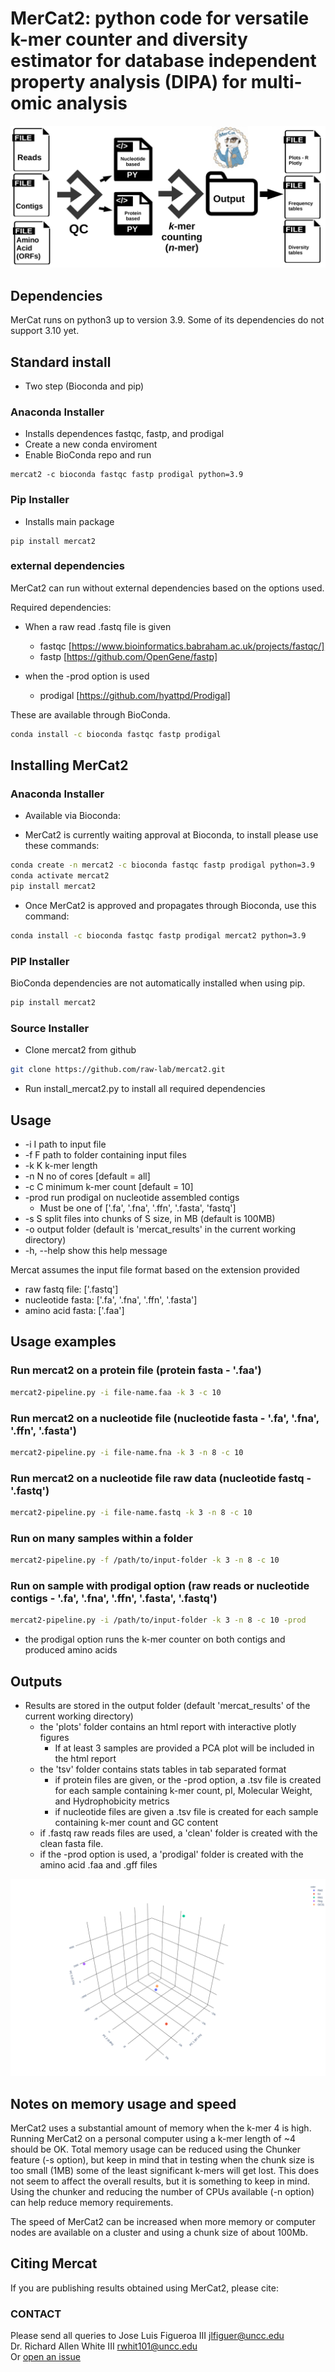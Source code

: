 # MerCat2: python code for versatile k-mer counter and diversity estimator for database independent property analysis (DIPA) for multi-omic analysis

![GitHub Logo](doc/mercat_workflow.jpg)

## Dependencies

MerCat runs on python3 up to version 3.9. Some of its dependencies do not support 3.10 yet.

## Standard install 
- Two step (Bioconda and pip)

### Anaconda Installer 
- Installs dependences fastqc, fastp, and prodigal
- Create a new conda enviroment 
- Enable BioConda repo and run

```conda create -n 
mercat2 -c bioconda fastqc fastp prodigal python=3.9
```

### Pip Installer
- Installs main package

```
pip install mercat2
```

### external dependencies

MerCat2 can run without external dependencies based on the options used.  

Required dependencies:

- When a raw read .fastq file is given
  - fastqc [https://www.bioinformatics.babraham.ac.uk/projects/fastqc/]
  - fastp [https://github.com/OpenGene/fastp]

- when the -prod option is used
  - prodigal [https://github.com/hyattpd/Prodigal]

These are available through BioConda.

```bash
conda install -c bioconda fastqc fastp prodigal
```

## Installing MerCat2

### Anaconda Installer

- Available via Bioconda:

* MerCat2 is currently waiting approval at Bioconda, to install please use these commands:

```bash
conda create -n mercat2 -c bioconda fastqc fastp prodigal python=3.9
conda activate mercat2
pip install mercat2
```

* Once MerCat2 is approved and propagates through Bioconda, use this command:

```bash
conda install -c bioconda fastqc fastp prodigal mercat2 python=3.9
```

### PIP Installer

BioConda dependencies are not automatically installed when using pip.

```bash
pip install mercat2
```

### Source Installer

- Clone mercat2 from github

```bash
git clone https://github.com/raw-lab/mercat2.git
```

- Run install_mercat2.py to install all required dependencies

## Usage

- -i I path to input file
- -f F path to folder containing input files
- -k K k-mer length
- -n N no of cores [default = all]
- -c C minimum k-mer count [default = 10]
- -prod run prodigal on nucleotide assembled contigs
  - Must be one of ['.fa', '.fna', '.ffn', '.fasta', 'fastq']
- -s S split files into chunks of S size, in MB (default is 100MB)
- -o output folder (default is 'mercat_results' in the current working directory)
- -h, --help show this help message

Mercat assumes the input file format based on the extension provided

- raw fastq file: ['.fastq']
- nucleotide fasta: ['.fa', '.fna', '.ffn', '.fasta']
- amino acid fasta: ['.faa']

## Usage examples

### Run mercat2 on a protein file (protein fasta - '.faa')

```bash
mercat2-pipeline.py -i file-name.faa -k 3 -c 10
```

### Run mercat2 on a nucleotide file (nucleotide fasta - '.fa', '.fna', '.ffn', '.fasta')

```bash
mercat2-pipeline.py -i file-name.fna -k 3 -n 8 -c 10
```

### Run mercat2 on a nucleotide file raw data (nucleotide fastq - '.fastq')

```bash
mercat2-pipeline.py -i file-name.fastq -k 3 -n 8 -c 10
```

### Run on many samples within a folder

```bash
mercat2-pipeline.py -f /path/to/input-folder -k 3 -n 8 -c 10
```

### Run on sample with prodigal option (raw reads or nucleotide contigs - '.fa', '.fna', '.ffn', '.fasta', '.fastq')

```bash
mercat2-pipeline.py -i /path/to/input-folder -k 3 -n 8 -c 10 -prod
```

- the prodigal option runs the k-mer counter on both contigs and produced amino acids

## Outputs

- Results are stored in the output folder (default 'mercat_results' of the current working directory)
  - the 'plots' folder contains an html report with interactive plotly figures
    - If at least 3 samples are provided a PCA plot will be included in the html report
  - the 'tsv' folder contains stats tables in tab separated format
    - if protein files are given, or the -prod option, a .tsv file is created for each sample containing k-mer count, pI, Molecular Weight, and Hydrophobicity metrics
    - if nucleotide files are given a .tsv file is created for each sample containing k-mer count and GC content
  - if .fastq raw reads files are used, a 'clean' folder is created with the clean fasta file.
  - if the -prod option is used, a 'prodigal' folder is created with the amino acid .faa and .gff files

![GitHub Logo](doc/PCA.png)

## Notes on memory usage and speed

MerCat2 uses a substantial amount of memory when the k-mer 4 is high.  
Running MerCat2 on a personal computer using a k-mer length of ~4 should be OK. Total memory usage can be reduced using the Chunker feature (-s option), but keep in mind that in testing when the chunk size is too small (1MB) some of the least significant k-mers will get lost. This does not seem to affect the overall results, but it is something to keep in mind. Using the chunker and reducing the number of CPUs available (-n option) can help reduce memory requirements.  
  
The speed of MerCat2 can be increased when more memory or computer nodes are available on a cluster and using a chunk size of about 100Mb.

## Citing Mercat

If you are publishing results obtained using MerCat2, please cite:

### CONTACT

Please send all queries to Jose Luis Figueroa III [jlfiguer@uncc.edu](mailto:jlfiguer@uncc.edu)  
Dr. Richard Allen White III [rwhit101@uncc.edu](mailto:rwhit101@uncc.edu)  
Or [open an issue](https://github.com/raw-lab/mercat2/issues)
